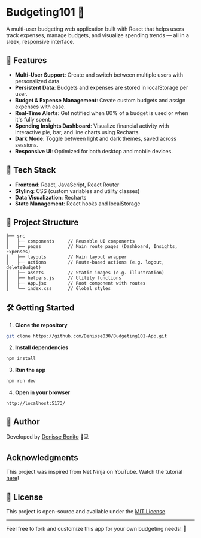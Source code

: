 # Budgeting101 💸

A multi-user budgeting web application built with React that helps users track expenses, manage budgets, and visualize spending trends — all in a sleek, responsive interface.

## 🚀 Features

- **Multi-User Support**: Create and switch between multiple users with personalized data.
- **Persistent Data**: Budgets and expenses are stored in localStorage per user.
- **Budget & Expense Management**: Create custom budgets and assign expenses with ease.
- **Real-Time Alerts**: Get notified when 80% of a budget is used or when it's fully spent.
- **Spending Insights Dashboard**: Visualize financial activity with interactive pie, bar, and line charts using Recharts.
- **Dark Mode**: Toggle between light and dark themes, saved across sessions.
- **Responsive UI**: Optimized for both desktop and mobile devices.

## 🧪 Tech Stack

- **Frontend**: React, JavaScript, React Router
- **Styling**: CSS (custom variables and utility classes)
- **Data Visualization**: Recharts
- **State Management**: React hooks and localStorage

## 📂 Project Structure
```
├── src
│   ├── components     // Reusable UI components
│   ├── pages          // Main route pages (Dashboard, Insights, Expenses)
│   ├── layouts        // Main layout wrapper
│   ├── actions        // Route-based actions (e.g. logout, deleteBudget)
│   ├── assets         // Static images (e.g. illustration)
│   ├── helpers.js     // Utility functions
│   ├── App.jsx        // Root component with routes
│   └── index.css      // Global styles
```

## 🛠 Getting Started

1. **Clone the repository**
```bash
git clone https://github.com/Denisse030/Budgeting101-App.git
```

2. **Install dependencies**
```bash
npm install
```

3. **Run the app**
```bash
npm run dev
```

4. **Open in your browser**
```
http://localhost:5173/
```

## 🙌 Author

Developed by [Denisse Benito](https://github.com/Denisse030) 🧠💻

## Acknowledgments
This project was inspired from Net Ninja on YouTube. Watch the tutorial [here](https://www.youtube.com/playlist?list=PL4cUxeGkcC9iNnY07bh_UPaRIQZcJfARY/)!

## 📃 License

This project is open-source and available under the [MIT License](LICENSE).

---

Feel free to fork and customize this app for your own budgeting needs! 🎯
